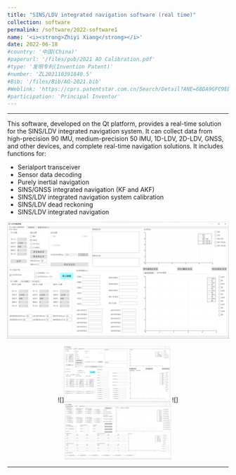 ```yaml
---
title: "SINS/LDV integrated navigation software (real time)"
collection: software
permalink: /software/2022-software1
name: '<i><strong>Zhiyi Xiang</strong></i>'
date: 2022-06-18
#country: '中国(China)'
#paperurl: '/files/pub/2021 AO Calibration.pdf'
#type: '发明专利(Invention Patent)'
#number: 'ZL202110391840.5'
#Bib: '/files/Bib/AO-2021.bib'
#Weblink: 'https://cprs.patentstar.com.cn/Search/Detail?ANE=6BDA9GFC9EEB9HGF9BIB9FFB9BHCABHA9IBB9AFE9BHD2BBA'
#participation: 'Principal Inventor'
---
```



------

This software, developed on the Qt platform, provides a real-time solution for the SINS/LDV integrated navigation system. It can collect data from high-precision 90 IMU, medium-precision 50 IMU, 1D-LDV, 2D-LDV, GNSS, and other devices, and complete real-time navigation solutions. It includes functions for:

* Serialport transceiver
* Sensor data decoding
* Purely inertial navigation
* SINS/GNSS integrated navigation (KF and AKF)
* SINS/LDV integrated navigation system calibration
* SINS/LDV dead reckoning
* SINS/LDV integrated navigation

![](/images/Software1-1.png)
<center class ='img'>
![]<img src='images/Software1-1.png' width="48%">
![]<img src='images/Software1-2.png' width="48%">
</center> 

------
